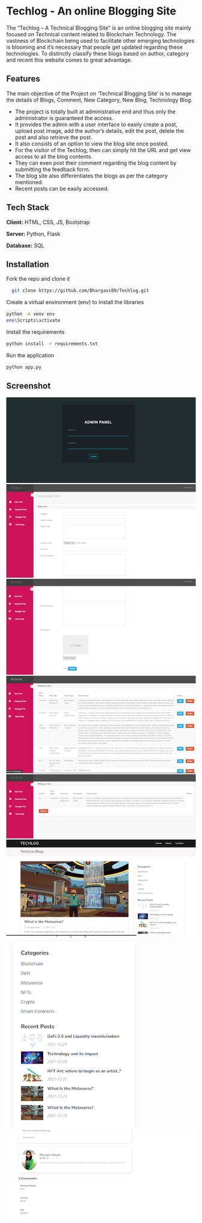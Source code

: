 
# Techlog - An online Blogging Site

The “Techlog – A Technical Blogging Site” is an online blogging site mainly focused on Technical content related to Blockchain Technology. The vastness of Blockchain being used to facilitate other emerging technologies is blooming and it’s necessary that people get updated regarding these technologies. To distinctly classify these blogs based on author, category and recent this website comes to great advantage.


## Features
The main objective of the Project on ‘Technical Blogging Site’ is to manage the details of Blogs, Comment, New Category, New Blog, Technology Blog.

- The project is totally built at administrative end and thus only the administrator is guaranteed the access.
- It provides the admin with a user interface to easily create a post, upload post image, add the author’s details, edit the post, delete the post and also retrieve the post. 
- It also consists of an option to view the blog site once posted.
- For the visitor of the Techlog, then can simply hit the URL and get view access to all the blog contents.
- They can even post their comment regarding the blog content by submitting the feedback form.
- The blog site also differentiates the blogs as per the category mentioned. 
- Recent posts can be easily accessed.


## Tech Stack

**Client:** HTML, CSS, JS, Bootstrap

**Server:** Python, Flask

**Database:** SQL


## Installation

Fork the repo and clone it

```bash
  git clone https://github.com/Bhargavi09/Techlog.git
```

Create a virtual environment (env) to install the libraries

```bash
python -m venv env
env\Scripts\activate
```
Install the requirements

```bash
python install -r requirements.txt
```
Run the application

```bash
python app.py
```
## Screenshot
![](screenshots/admin.png)
![](screenshots/dashboard(1).png)
![](screenshots/createPost.png)
![](screenshots/managePost.png)
![](screenshots/restorePost.png)
![](screenshots/webapp.png)
![](screenshots/category.png)
![](screenshots/feedback.png)
